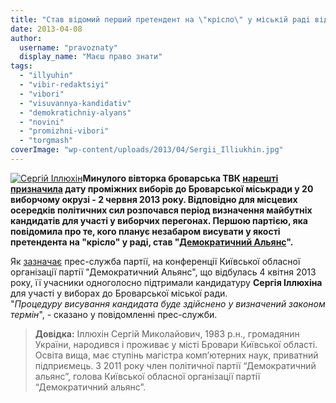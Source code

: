 ```yaml
---
title: "Став відомий перший претендент на \"крісло\" у міській раді від Торгмашу"
date: 2013-04-08
author: 
  username: "pravoznaty"
  display_name: "Маєш право знати"
tags: 
  - "illyuhin"
  - "vibir-redaktsiyi"
  - "vibori"
  - "visuvannya-kandidativ"
  - "demokratichniy-alyans"
  - "novini"
  - "promizhni-vibori"
  - "torgmash"
coverImage: "wp-content/uploads/2013/04/Sergii_Illiukhin.jpg"
---
```


[![Сергій Іллюхін](https://mpz.brovary.org/wp-content/uploads/2013/04/Sergii_Illiukhin.jpg "Сергій Іллюхін")](https://mpz.brovary.org/wp-content/uploads/2013/04/Sergii_Illiukhin.jpg)**Минулого вівторка броварська ТВК [нарешті призначила](https://mpz.brovary.org/zaminu-rizanenku-zhiteli-torgmashu-obiratimut-na-pochatku-lita/) дату проміжних виборів до Броварської міськради у 20 виборчому окрузі - 2 червня 2013 року. Відповідно для місцевих осередків політичних сил розпочався період визначення майбутніх кандидатів для участі у виборчих перегонах. Першою партією, яка повідомила про те, кого планує незабаром висувати у якості претендента на "крісло" у раді, став "[Демократичний Альянс](https://dem-alliance.org)".**

Як [зазначає](https://dem-alliance.org/news/aktivist-demaljansu-vizme-uchast-u-promizhnih-viborah-do-brovarskoi-miskoi-radi.html) прес-служба партії, на конференції Київської обласної організації партії "Демократичний Альянс", що відбулась 4 квітня 2013 року, її учасники одноголосно підтримали кандидатуру **Сергія Іллюхіна** для участі у виборах до Броварської міської ради. "_Процедуру висування кандидата буде здійснено у визначений законом термін_", - сказано у повідомленні прес-служби.

> **Довідка:** Іллюхін Сергій Миколайович, 1983 р.н., громадянин України, народився і проживає у місті Бровари Київської області. Освіта вища, має ступінь магістра комп’ютерних наук, приватний підприємець. З 2011 року член політичної партії “Демократичний альянс”, голова Київської обласної організації партії “Демократичний альянс”.
